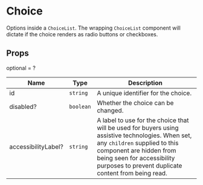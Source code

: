 # Choice

Options inside a `ChoiceList`.
The wrapping `ChoiceList` component will dictate if the choice renders as radio buttons or checkboxes.

## Props

optional = ?

| Name                | Type                 | Description                                                                                                                                                                                                                                      |
| ------------------- | -------------------- | ------------------------------------------------------------------------------------------------------------------------------------------------------------------------------------------------------------------------------------------------ |
| id                  | <code>string</code>  | A unique identifier for the choice.                                                                                                                                                                                                              |
| disabled?           | <code>boolean</code> | Whether the choice can be changed.                                                                                                                                                                                                               |
| accessibilityLabel? | <code>string</code>  | A label to use for the choice that will be used for buyers using assistive technologies. When set, any `children` supplied to this component are hidden from being seen for accessibility purposes to prevent duplicate content from being read. |
